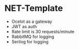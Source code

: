 # NET-Template

* Ocelot as a gateway
* JWT as auth
* Rate limit is 30 requests/minute
* RabbitMQ for logging
* Serilog for logging
